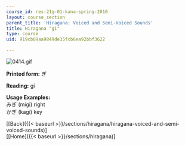 ```yaml
---
course_id: res-21g-01-kana-spring-2010
layout: course_section
parent_title: 'Hiragana: Voiced and Semi-Voiced Sounds'
title: Hiragana "gi"
type: course
uid: 919cb09aa9849de35fcb6ea92bbf3622

---
```


![0414.gif](/coursemedia/res-21g-01-kana-spring-2010/1fdc00f683b44d9f229aa07202d7e13a_0414.gif)

**Printed form:** ぎ

**Reading:** gi

**Usage Examples:**  
みぎ (migi) right  
かぎ (kagi) key

  
\[[Back]({{< baseurl >}}/sections/hiragana/hiragana-voiced-and-semi-voiced-sounds)\]  
\[[Home]({{< baseurl >}}/sections/hiragana)\]